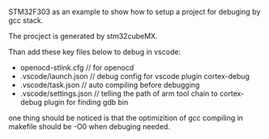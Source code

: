 STM32F303 as an example to show how to setup a project for debuging by gcc stack.

The procject is generated by stm32cubeMX.

Than add these key files below to debug in vscode:
- openocd-stlink.cfg // for openocd
- .vscode/launch.json // debug config for vscode plugin cortex-debug
- .vscode/task.json // auto compiling before debugging
- .vscode/settings.json // telling the path of arm tool chain to cortex-debug plugin for finding gdb bin 
  
one thing should be noticed is that the optimizition of gcc compiling in makefile should be -O0 when debuging needed.